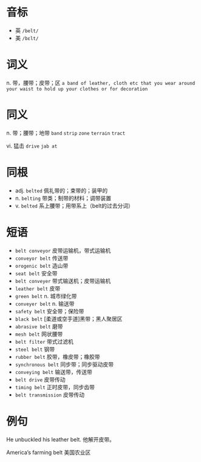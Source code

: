 # 音标

- 英 `/belt/`
- 美 `/bɛlt/`

# 词义

n. 带，腰带；皮带；区
`a band of leather, cloth etc that you wear around your waist to hold up your clothes or for decoration`

# 同义

n. 带；腰带；地带
`band` `strip` `zone` `terrain` `tract`

vi. 猛击
`drive` `jab at`

# 同根

- adj. `belted` 佩礼带的；束带的；装甲的
- n. `belting` 带类；制带的材料；调带装置
- v. `belted` 系上腰带；用带系上（belt的过去分词）

# 短语

- `belt conveyor` 皮带运输机，带式运输机
- `conveyor belt` 传送带
- `orogenic belt` 造山带
- `seat belt` 安全带
- `belt conveyer` 带式输送机；皮带运输机
- `leather belt` 皮带
- `green belt` n. 城市绿化带
- `conveyer belt` n. 输送带
- `safety belt` 安全带；保险带
- `black belt` [柔道或空手道]黑带；黑人聚居区
- `abrasive belt` 磨带
- `mesh belt` 网状腰带
- `belt filter` 带式过滤机
- `steel belt` 钢带
- `rubber belt` 胶带，橡皮带；橡胶带
- `synchronous belt` 同步带；同步驱动皮带
- `conveying belt` 输送带，传送带
- `belt drive` 皮带传动
- `timing belt` 正时皮带，同步齿带
- `belt transmission` 皮带传动

# 例句

He unbuckled his leather belt.
他解开皮带。

America’s farming belt
美国农业区


